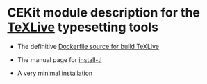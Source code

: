 # CEKit module description for the [TeXLive](https://tug.org/texlive/) typesetting tools


- The definitive [Dockerfile source for build
  TeXLive](https://gitlab.com/islandoftex/images/texlive)

- The manual page for
  [install-tl](https://www.tug.org/texlive/doc/install-tl.html)

- A [very minimal
  installation](https://tex.stackexchange.com/questions/397174/minimal-texlive-installation)
